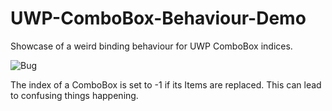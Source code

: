 # UWP-ComboBox-Behaviour-Demo
Showcase of a weird binding behaviour for UWP ComboBox indices.

![Bug](https://user-images.githubusercontent.com/19623152/203261657-c63a7de7-8952-49b1-bd76-2f3361f763c7.gif)

The index of a ComboBox is set to -1 if its Items are replaced. This can lead to confusing things happening.
